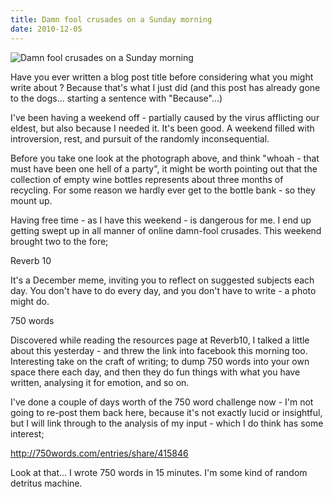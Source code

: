 ```yaml
---
title: Damn fool crusades on a Sunday morning
date: 2010-12-05
---
```


![Damn fool crusades on a Sunday morning](https://source.unsplash.com/dUPDhdeCN84/1600x900)

Have you ever written a blog post title before considering what you might write about ? Because that's what I just did (and this post has already gone to the dogs... starting a sentence with "Because"...)

I've been having a weekend off - partially caused by the virus afflicting our eldest, but also because I needed it. It's been good. A weekend filled with introversion, rest, and pursuit of the randomly inconsequential.

Before you take one look at the photograph above, and think "whoah - that must have been one hell of a party", it might be worth pointing out that the collection of empty wine bottles represents about three months of recycling. For some reason we hardly ever get to the bottle bank - so they mount up.

Having free time - as I have this weekend - is dangerous for me. I end up getting swept up in all manner of online damn-fool crusades. This weekend brought two to the fore;

Reverb 10

It's a December meme, inviting you to reflect on suggested subjects each day. You don't have to do every day, and you don't have to write - a photo might do.

750 words

Discovered while reading the resources page at Reverb10, I talked a little about this yesterday - and threw the link into facebook this morning too. Interesting take on the craft of writing; to dump 750 words into your own space there each day, and then they do fun things with what you have written, analysing it for emotion, and so on.

I've done a couple of days worth of the 750 word challenge now - I'm not going to re-post them back here, because it's not exactly lucid or insightful, but I will link through to the analysis of my input - which I do think has some interest;

http://750words.com/entries/share/415846

Look at that... I wrote 750 words in 15 minutes. I'm some kind of random detritus machine.